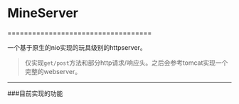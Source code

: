 # MineServer
===================================

一个基于原生的nio实现的玩具级别的httpserver。


>仅实现`get/post`方法和部分http请求/响应头。之后会参考tomcat实现一个完整的webserver。
-----------------------------------
###目前实现的功能


